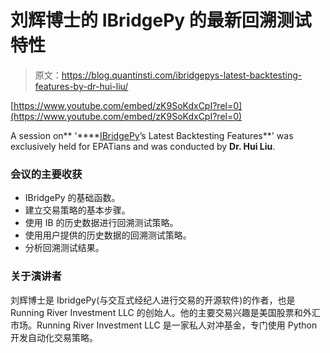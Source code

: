# 刘辉博士的 IBridgePy 的最新回溯测试特性

> 原文：<https://blog.quantinsti.com/ibridgepys-latest-backtesting-features-by-dr-hui-liu/>

[https://www.youtube.com/embed/zK9SoKdxCpI?rel=0](https://www.youtube.com/embed/zK9SoKdxCpI?rel=0)

A session on** '****[IBridgePy](https://quantra.quantinsti.com/course/Automated-Trading-IBridgePY-Interactive-Brokers-Platform)’s Latest Backtesting Features**' was exclusively held for EPATians and was conducted by **Dr. Hui Liu**.

### **会议的主要收获**

*   IBridgePy 的基础函数。
*   建立交易策略的基本步骤。
*   使用 IB 的历史数据进行回溯测试策略。
*   使用用户提供的历史数据的回溯测试策略。
*   分析回溯测试结果。

### **关于演讲者**

刘辉博士是 IbridgePy(与交互式经纪人进行交易的开源软件)的作者，也是 Running River Investment LLC 的创始人。他的主要交易兴趣是美国股票和外汇市场。Running River Investment LLC 是一家私人对冲基金，专门使用 Python 开发自动化交易策略。